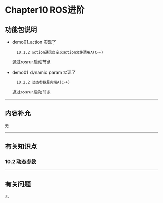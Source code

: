 # Chapter10 ROS进阶

## 功能包说明
- demo01_action 实现了

        10.1.2 action通信自定义action文件调用A(C++) 

    通过rosrun启动节点

- demo01_dynamic_param 实现了

        10.2.2 动态参数服务端A(C++)
    
    通过rosrun启动节点

---

## 内容补充

    无

---

## 有关知识点
### 10.2 [动态参数](./dynamic%20reconfigure.md)

---

## 有关问题

    无